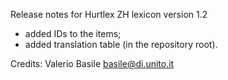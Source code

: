 Release notes for Hurtlex ZH lexicon version 1.2
- added IDs to the items;
- added translation table (in the repository root).

Credits: Valerio Basile <basile@di.unito.it>
